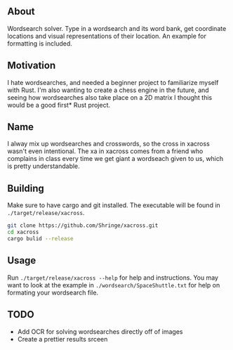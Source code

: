 ## About
Wordsearch solver. Type in a wordsearch and its word bank, get coordinate locations and visual representations of their location. An example for formatting is included.

## Motivation
I hate wordsearches, and needed a beginner project to familiarize myself with Rust. I'm also wanting to create a chess engine in the future, and seeing how wordsearches also take place on a 2D matrix I thought this would be a good first* Rust project.

## Name
I alway mix up wordsearches and crosswords, so the cross in xacross wasn't even intentional. The xa in xacross comes from a friend who complains in class every time we get giant a wordseach given to us, which is pretty understandable.

## Building
Make sure to have cargo and git installed. The executable will be found in `./target/release/xacross`. 
```sh
git clone https://github.com/Shringe/xacross.git
cd xacross
cargo bulid --release
```

## Usage
Run `./target/release/xacross --help` for help and instructions. You may want to look at the example in `./wordsearch/SpaceShuttle.txt` for help on formating your wordsearch file.

## TODO
 - Add OCR for solving wordsearches directly off of images
 - Create a prettier results srceen
